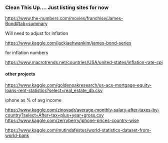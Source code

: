 ### Clean This Up....  Just listing sites for now


https://www.the-numbers.com/movies/franchise/James-Bond#tab=summary

Will need to adjust for inflation


https://www.kaggle.com/jackjaehwankim/james-bond-series

for inflation numbers

https://www.macrotrends.net/countries/USA/united-states/inflation-rate-cpi




#### other projects
https://www.kaggle.com/goldenoakresearch/us-acs-mortgage-equity-loans-rent-statistics?select=real_estate_db.csv

iphone as % of avg income

https://www.kaggle.com/zinovadr/average-monthly-salary-after-taxes-by-country?select=After+tax+plus+year+gross.csv
https://www.kaggle.com/zerryberry/iphone-prices-country-wise

https://www.kaggle.com/mutindafestus/world-statistics-dataset-from-world-bank